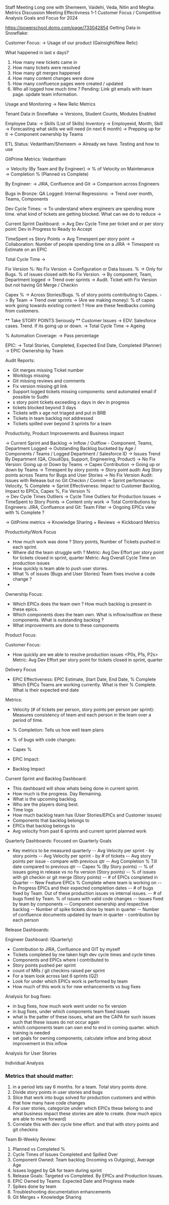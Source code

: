 Staff Meeting Long one with Shemeem, Vaidehi, Veda, Nitin and Megha:
Metrics Discussion 
Meeting Effectivness 
1-1 
Customer Focus / Competitive Analysis 
Goals and Focus for 2024 

https://powerschool.domo.com/page/733042854
Getting Data in Snowflake: 

Customer Focus: 
-> Usage of our product (Gainsight/New Relic) 

What happened in last x days? 
1. How many new tickets came in 
2. How many tickets were resolved 
3. How many git merges happened 
4. How many content changes were done 
5. How many confluence pages were created / updated 
6. Who all logged how much time ? 
Pending: Link git emails with team page. update team information.


Usage and Monitoring
-> New Relic Metrics  

Tenant Data in Snowflake
-> Versions, Student Counts, Modules Enabled

Employee Data: 
-> Skills (List of Skills) Inventory 
-> Employeeid, Month, Skill
-> Forecasting what skills we will need (in next 6 month) 
-> Prepping up for it 
-> Component ownership by Teams


ETL Status: Vedantham/Shemeem 
-> Already we have. Testing and how to use 

GitPrime Metrics: Vedantham 

-> Velocity (By Team and By Engineer) 
-> % of Velocity on Maintenance  
-> Completion % (Planned vs Complete) 

By Engineer: 
-> JIRA, Confluence and Git 
-> Comparison across Engineers 

Bugs in Bronze: QA Logged: Internal Regressions: 
-> Trend over month, Teams, Components 

Dev Cycle Times: 
-> To understand where engineers are spending more time. what kind of tickets are getting blocked. What can we do to reduce 
-> 

Current Sprint Dashboard: 
-> Avg Dev Cycle Time per ticket and or per story point: 
   Dev in Progress to Ready to Accept 

TimeSpent vs Story Points
-> Avg Timespent per story point 
-> Collaboration: Number of people spending time on a JIRA 
-> Timespent vs Estimate on an EPIC 

Total Cycle Time 
-> 

Fix Version %: No Fix Version
-> Configuration or Data Issues. % 
-> Only for Bugs. % of issues closed with No Fix Version. 
-> By component, Team, Department logged 
-> Trend over sprints 
-> Audit. Ticket with Fix Version but not having Git Merge / Checkin 
 
Capex % 
-> Across Stories/Bugs. % of story points contributing to Capex. 
-> By Team
-> Trend over sprints 
-> (Are we making money): % of capex work going towards existing content ? How are these feedbacks coming from customers.

** Take STORY POINTS Seriously ** 
Customer Issues 
-> EDV: Salesforce cases. Trend. If its going up or down. 
-> Total Cycle Time 
-> Ageing 

% Automation Coverage:
-> Pass percentage 

EPIC: 
-> Total Stories, Completed, Expected End Date, Completed (Planner) 
-> EPIC Ownership by Team 


Audit Reports:
- Git merges missing Ticket number 
- Worklogs missing 
- Git missing reviews and comments 
- Fix version missing git link 
- Support logged tickets missing components: send automated email if possible to Sudhi 
- x story point tickets exceeding x days in dev in progress 
- tickets blocked beyond 3 days 
- Tickets with x age not triaged and put in BRB 
- Tickets in team backlog not addressed 
- Tickets spilled over beyond 3 sprints for a team 


Productivity, Product Improvements and Business impact 

-> Current Sprint and Backlog 
-> Inflow / Outflow - Component, Teams, Department Logged 
-> Outstanding Backlog bucketed by Age / Components / Teams / Logged Department / Salesforce ID 
-> Issues Trend By Department (QA, CloudOps, Support, Engineering, Product)
-> No Fix Version: Going up or Down by Teams 
-> Capex Contribution -> Going up or down by Teams 
-> Timespent by story points 
-> Story point audit: Avg Story points across Teams for Bugs and User Stories 
-> No Fix Version Audit: Issues with Release but no Git Checkin / Commit 
-> Sprint performance: Velocity, % Complete 
-> Sprint Effectiveness: Impact to Customer Backlog, Impact to EPICs, Capex %, Fix Version %  
-> Dev Cycle Times Outliers 
-> Cycle Time Outliers for Production Issues 
-> TimeSpent to Story Points 
-> Content only work 
-> Total Contributions by Engineers: JIRA, Confluence and Git: Team Filter 
-> Ongoing EPICs view with % Complete ? 

-> GitPrime metrics 
-> Knowledge Sharing + Reviews 
-> Kickboard Metrics 

Productivity/Work Focus
- How much work was done ? Story points, Number of Tickets pushed in each sprint. 
- Where did the team struggle with ? <High dev cycle times>
  Metric: Avg Dev Effort per story point for tickets closed in sprint, quarter
  Metric: Avg Overall Cycle Time on production issues 
- How quickly is team able to push user stories. 
  <Avg Cycle Times from dev in progress onward per ticket per story point>
- What % of issues (Bugs and User Stories) Team fixes involve a code change ? 
- 

Ownership Focus: 
- Which EPICs does the team own ? How much backlog is present in these epics.
- Which components does the team own. What is inflow/outflow on these components. What is outstanding backlog ? 
- What improvements are done to these components 

Product Focus: 


Customer Focus: 
- How quickly are we able to resolve production issues <P0s, P1s, P2s>
  Metric: Avg Dev Effort per story point for tickets closed in sprint, quarter

Delivery Focus 
- EPIC Effectiveness: 
  EPIC Estimate, Start Date, End Date, % Complete 
  Which EPICs Teams are working currently. 
  What is their % Complete. 
  What is their expected end date

Metrics: 
- Velocity (# of tickets per person, story points per person per sprint): Measures consistency of team and each person in the team over a period of time. 
- % Completion: Tells us how well team plans 


- % of bugs with code changes: 
- Capex % 
- EPIC Impact: 
- Backlog Impact 


Current Sprint and Backlog Dashboard:
- This dashboard will show whats being done in current sprint. 
- How much is the progress. Day Remaining. 
- What is the upcoming backlog. 
- Who are the players doing best. 
- Time logs 
- How much backlog team has (User Stories/EPICs and Customer issues)
- Components that backlog belongs to 
- EPICs that backlog belongs to 
- Avg velocity from past 6 sprints and current sprint planned work 


Quarterly Dashboards: Focused on Quarterly Goals 
- Key metrics to be measured quarterly 
  -- Avg Velocity per sprint - by story points 
  -- Avg Velocity per sprint - by # of tickets 
  -- Avg story points per issue - compare with previous qtr 
  -- Avg Completion % Till date compared to previous qtr 
  -- Capex % (By Story points)
  -- % of issues going in release vs no fix version (Story points)
  -- % of issues with git checkin or git merge (Story points)
  -- # of EPICs completed in Quarter 
  -- New Feature EPICs % Complete where team is working on <Exclude internal defect and customer defect ones>
  -- In Progress EPICs and their expected completion dates 
  -- # of bugs fixed by Team. Out of these production issues vs internal issues. 
  -- # of bugs fixed by Team. % of issues with valid code changes 
  -- Issues fixed by team by components 
  -- Component ownership and respective backlog 
  -- Number of spike tickets done by team in quarter 
  -- Number of confluence documents updated by team in quarter - contribution by each person 


Release Dashboards:


Engineer Dashboard: (Quarterly)
- Contribution to JIRA, Confluence and GIT by myself 
- Tickets completed by me taken high dev cycle times and cycle times 
- Components and EPICs where I contributed to 
- Story points pushed per sprint 
- count of MRs / git checkins raised per sprint 
- For a team look across last 6 sprints (Q2)
- Look for under which EPICs work is performed by team 
- How much of this work is for new enhancements vs bug fixes


Analysis for bug fixes: 
- in bug fixes, how much work went under no fix version
- in bug fixes, under which components team fixed issues
- what is the patter of these issues, what are the CAPA for such issues such that these issues do not occur again 
- which components team can own end to end in coming quarter. which training is needed 
- set goals for owning components, calculate inflow and bring about improvement in this inflow 

Analysis for User Stories 


Individual Analysis 


### Metrics that should matter: 
1. in a period lets say 6 months. for a team. Total story points done. 
2. Divide story points in user stories and bugs 
3. Slice that work into bugs solved for production customers and within that how many have code changes 
4. For user stories, categorize under which EPICs these belong to and what business impact these stories are able to create. (how much epics are able to move forward)
5. Correlate this with dev cycle time effort. and that with story points and git checkins

Team Bi-Weekly Review: 
1. Planned vs Completed % 
2. Cycle Times of Issues Completed and Spilled Over  
3. Component Owned: Team backlog (Incoming vs Outgoing), Average Age 
4. Issues logged by QA for team during sprint 
5. Release Goals: Targeted vs Completed. By EPICs and Production Issues.  
6. EPIC Owned by Teams: Expected Date and Progress made 
7. Spikes done by team 
8. Troubleshooting documentation enhancements
9. Git Merges + Knowledge Sharing

